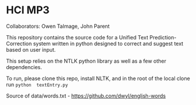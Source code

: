 HCI MP3
=======

Collaborators: Owen Talmage, John Parent

This repository contains the source code for a Unified Text Prediction-Correction system written in python designed to correct and suggest text based on user input.

This setup relies on the NTLK python library as well as a few other dependencies.

To run, please clone this repo, install NLTK, and in the root of the local clone run
```python  textEntry.py```

Source of data/words.txt - https://github.com/dwyl/english-words